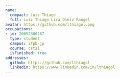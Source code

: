 ```yaml
---
name:
  compact: Luiz Thiago
  full: Luiz Thiago Lira Diniz Rangel
avatar: https://github.com/lthiagol.png
occupations:
- id: 20052380267
  type: student
  campus: ifpb-jp
  course: cstsi
  isFinished: true
addresses:
  github: https://github.com/lthiagol
  linkedin: https://www.linkedin.com/in/lthiagol
---
```

